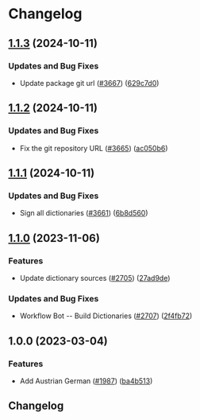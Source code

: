 # Changelog

## [1.1.3](https://github.com/khulnasoft/codetypo/compare/@codetypo/dict-de-at@1.1.2...@codetypo/dict-de-at@1.1.3) (2024-10-11)


### Updates and Bug Fixes

* Update package git url ([#3667](https://github.com/khulnasoft/codetypo/issues/3667)) ([629c7d0](https://github.com/khulnasoft/codetypo/commit/629c7d0a5e1bacad1d3874b1f8372edc3494ef97))

## [1.1.2](https://github.com/khulnasoft/codetypo/compare/@codetypo/dict-de-at@1.1.1...@codetypo/dict-de-at@1.1.2) (2024-10-11)


### Updates and Bug Fixes

* Fix the git repository URL ([#3665](https://github.com/khulnasoft/codetypo/issues/3665)) ([ac050b6](https://github.com/khulnasoft/codetypo/commit/ac050b697d57820109995e92fac5ccc32ced1723))

## [1.1.1](https://github.com/khulnasoft/codetypo/compare/@codetypo/dict-de-at@1.1.0...@codetypo/dict-de-at@1.1.1) (2024-10-11)


### Updates and Bug Fixes

* Sign all dictionaries ([#3661](https://github.com/khulnasoft/codetypo/issues/3661)) ([6b8d560](https://github.com/khulnasoft/codetypo/commit/6b8d560cf51a593458ce42bca415859f872cfc97))

## [1.1.0](https://github.com/khulnasoft/codetypo/compare/@codetypo/dict-de-at@1.0.0...@codetypo/dict-de-at@1.1.0) (2023-11-06)


### Features

* Update dictionary sources ([#2705](https://github.com/khulnasoft/codetypo/issues/2705)) ([27ad9de](https://github.com/khulnasoft/codetypo/commit/27ad9de120fc71bc1b9a2aacc4407c423aeee2fd))


### Updates and Bug Fixes

* Workflow Bot -- Build Dictionaries ([#2707](https://github.com/khulnasoft/codetypo/issues/2707)) ([2f4fb72](https://github.com/khulnasoft/codetypo/commit/2f4fb72ad0b370c78bdbc19f38ee6a452e767010))

## 1.0.0 (2023-03-04)


### Features

* Add Austrian German ([#1987](https://github.com/khulnasoft/codetypo/issues/1987)) ([ba4b513](https://github.com/khulnasoft/codetypo/commit/ba4b5134d6832fc20e1e897df358e93554591958))

## Changelog
